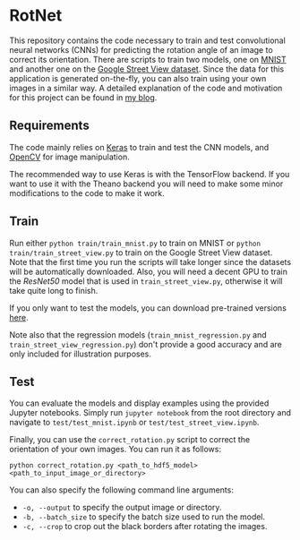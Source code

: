 # RotNet

This repository contains the code necessary to train and test convolutional neural networks (CNNs) for predicting the 
rotation angle of an image to correct its orientation. 
There are scripts to train two models, 
one on [MNIST](http://yann.lecun.com/exdb/mnist/) and another one on 
the [Google Street View dataset](http://crcv.ucf.edu/data/GMCP_Geolocalization/). 
Since the data for this application is generated on-the-fly, you can also train using your own images in a similar way. 
A detailed explanation of the code and motivation for this project can be found in [my blog](https://d4nst.github.io/).

## Requirements
The code mainly relies on [Keras](https://keras.io/#installation) 
to train and test the CNN models, and [OpenCV](https://pypi.python.org/pypi/opencv-python) for image manipulation.

The recommended way to use Keras is with the TensorFlow backend. 
If you want to use it with the Theano backend you will need to make some minor modifications to the code to make it work.

## Train
Run either `python train/train_mnist.py` to train on MNIST or `python train/train_street_view.py` 
to train on the Google Street View dataset. 
Note that the first time you run the scripts will take longer since the datasets will be automatically downloaded. 
Also, you will need a decent GPU to train the *ResNet50* model that is used in `train_street_view.py`, 
otherwise it will take quite long to finish.

If you only want to test the models, you can download pre-trained versions [here](https://drive.google.com/open?id=0B9eNEi5uvOI1SjQ5M2tQY3ZMM1U).

Note also that the regression models (`train_mnist_regression.py` and `train_street_view_regression.py`) don't provide a good accuracy and are only included for illustration purposes.

## Test
You can evaluate the models and display examples using the provided Jupyter notebooks. Simply run `jupyter notebook` from the root directory and navigate to `test/test_mnist.ipynb` or `test/test_street_view.ipynb`.

Finally, you can use the `correct_rotation.py` script to correct the orientation of your own images. You can run it as follows:

`python correct_rotation.py <path_to_hdf5_model> <path_to_input_image_or_directory>`

You can also specify the following command line arguments:
- `-o, --output` to specify the output image or directory.
- `-b, --batch_size` to specify the batch size used to run the model.
- `-c, --crop` to crop out the black borders after rotating the images.

